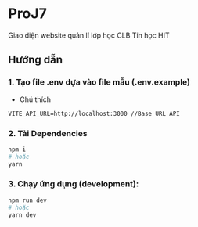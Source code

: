 # ProJ7

Giao diện website quản lí lớp học CLB Tin học HIT

## Hướng dẫn

### 1. Tạo file .env dựa vào file mẫu (.env.example)

- Chú thích

```
VITE_API_URL=http://localhost:3000 //Base URL API
```

### 2. Tải Dependencies

```bash
npm i
# hoặc
yarn
```

### 3. Chạy ứng dụng (development):

```bash
npm run dev
# hoặc
yarn dev
```
